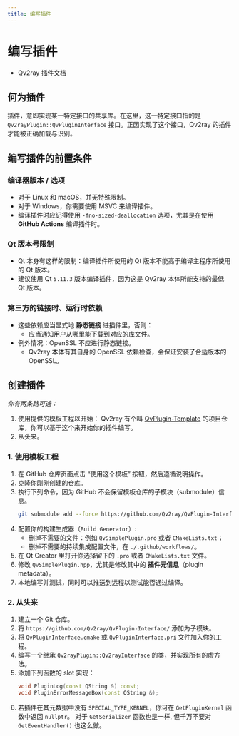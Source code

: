```yaml
---
title: 编写插件
---
```


# 编写插件

- Qv2ray 插件文档

## 何为插件

插件，意即实现某一特定接口的共享库。在这里，这一特定接口指的是 `Qv2rayPlugin::QvPluginInterface` 接口。正因实现了这个接口，Qv2ray 的插件才能被正确加载与识别。

## 编写插件的前置条件

### 编译器版本 / 选项

- 对于 Linux 和 macOS，并无特殊限制。
- 对于 Windows，你需要使用 MSVC 来编译插件。
- 编译插件时应记得使用 `-fno-sized-deallocation` 选项，尤其是在使用 **GitHub Actions** 编译插件时。

### Qt 版本号限制

- Qt 本身有这样的限制：编译插件所使用的 Qt 版本不能高于编译主程序所使用的 Qt 版本。
- 建议使用 Qt `5.11.3` 版本编译插件，因为这是 Qv2ray 本体所能支持的最低 Qt 版本。

### 第三方的链接时、运行时依赖

- 这些依赖应当显式地 **静态链接** 进插件里，否则：
  - 应当通知用户从哪里能下载到对应的库文件。
- 例外情况：OpenSSL 不应进行静态链接。
  - Qv2ray 本体有其自身的 OpenSSL 依赖检查，会保证安装了合适版本的 OpenSSL。

## 创建插件

*你有两条路可选：*

1. 使用提供的模板工程以开始：
   Qv2ray 有个叫 [QvPlugin-Template](https://github.com/Qv2ray/QvPlugin-Template) 的项目仓库，你可以基于这个来开始你的插件编写。
2. 从头来。

### 1. 使用模板工程

1. 在 GitHub 仓库页面点击 “使用这个模板” 按钮，然后遵循说明操作。
2. 克隆你刚刚创建的仓库。
3. 执行下列命令，因为 GitHub 不会保留模板仓库的子模块（submodule）信息。
   ```bash
   git submodule add --force https://github.com/Qv2ray/QvPlugin-Interface/ ./interface
   ```
4. 配置你的构建生成器（`Build Generator`）:
   - 删掉不需要的文件：例如 `QvSimplePlugin.pro` 或者 `CMakeLists.txt`；
   - 删掉不需要的持续集成配置文件，在 `./.github/workflows/`。
5. 在 Qt Creator 里打开你选择留下的 `.pro` 或者 `CMakeLists.txt` 文件。
6. 修改 `QvSimplePlugin.hpp`，尤其是修改其中的 **插件元信息**（plugin metadata）。
7. 本地编写并测试，同时可以推送到远程以测试能否通过编译。

### 2. 从头来

1. 建立一个 Git 仓库。
2. 将 `https://github.com/Qv2ray/QvPlugin-Interface/` 添加为子模块。
3. 将 `QvPluginInterface.cmake` 或 `QvPluginInterface.pri` 文件加入你的工程。
4. 编写一个继承 `Qv2rayPlugin::Qv2rayInterface` 的类，并实现所有的虚方法。
5. 添加下列函数的 slot 实现：
   ```cpp
   void PluginLog(const QString &) const;
   void PluginErrorMessageBox(const QString &);
   ```
6. 若插件在其元数据中没有 `SPECIAL_TYPE_KERNEL`，你可在 `GetPluginKernel` 函数中返回 `nullptr`。
   对于 `GetSerializer` 函数也是一样, 但千万不要对 `GetEventHandler()` 也这么做。
